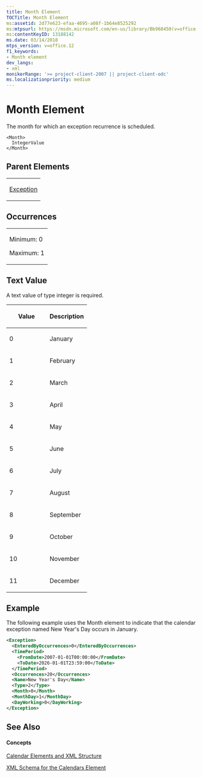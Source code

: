 ```yaml
---
title: Month Element
TOCTitle: Month Element
ms:assetid: 2d77e623-efaa-4695-a08f-1b64e8525292
ms:mtpsurl: https://msdn.microsoft.com/en-us/library/Bb968450(v=office.12)
ms:contentKeyID: 13188142
ms.date: 03/14/2018
mtps_version: v=office.12
f1_keywords:
- Month element
dev_langs:
- xml
monikerRange: '>= project-client-2007 || project-client-odc'
ms.localizationpriority: medium
---
```


# Month Element




The month for which an exception recurrence is scheduled.

    <Month>
      IntegerValue
    </Month>

## Parent Elements

<table>
<colgroup>
<col style="width: 100%" />
</colgroup>
<tbody>
<tr class="odd">
<td><p><a href="exception-element.md">Exception</a></p></td>
</tr>
</tbody>
</table>

## Occurrences

<table>
<colgroup>
<col style="width: 100%" />
</colgroup>
<tbody>
<tr class="odd">
<td><p>Minimum: 0</p>
<p>Maximum: 1</p></td>
</tr>
</tbody>
</table>

## Text Value

A text value of type integer is required.

<table>
<colgroup>
<col style="width: 50%" />
<col style="width: 50%" />
</colgroup>
<thead>
<tr class="header">
<th><p>Value</p></th>
<th><p>Description</p></th>
</tr>
</thead>
<tbody>
<tr class="odd">
<td><p>0</p></td>
<td><p>January</p></td>
</tr>
<tr class="even">
<td><p>1</p></td>
<td><p>February</p></td>
</tr>
<tr class="odd">
<td><p>2</p></td>
<td><p>March</p></td>
</tr>
<tr class="even">
<td><p>3</p></td>
<td><p>April</p></td>
</tr>
<tr class="odd">
<td><p>4</p></td>
<td><p>May</p></td>
</tr>
<tr class="even">
<td><p>5</p></td>
<td><p>June</p></td>
</tr>
<tr class="odd">
<td><p>6</p></td>
<td><p>July</p></td>
</tr>
<tr class="even">
<td><p>7</p></td>
<td><p>August</p></td>
</tr>
<tr class="odd">
<td><p>8</p></td>
<td><p>September</p></td>
</tr>
<tr class="even">
<td><p>9</p></td>
<td><p>October</p></td>
</tr>
<tr class="odd">
<td><p>10</p></td>
<td><p>November</p></td>
</tr>
<tr class="even">
<td><p>11</p></td>
<td><p>December</p></td>
</tr>
</tbody>
</table>

## Example

The following example uses the Month element to indicate that the calendar exception named New Year's Day occurs in January.

``` xml
<Exception>
  <EnteredByOccurrences>0</EnteredByOccurrences>
  <TimePeriod>
    <FromDate>2007-01-01T00:00:00</FromDate>
    <ToDate>2026-01-01T23:59:00</ToDate>
  </TimePeriod>
  <Occurrences>20</Occurrences>
  <Name>New Year's Day</Name>
  <Type>2</Type>
  <Month>0</Month>
  <MonthDay>1</MonthDay>
  <DayWorking>0</DayWorking>
</Exception>
```

## See Also

#### Concepts

[Calendar Elements and XML Structure](calendar-elements-and-xml-structure.md)

[XML Schema for the Calendars Element](xml-schema-for-the-calendars-element.md)

